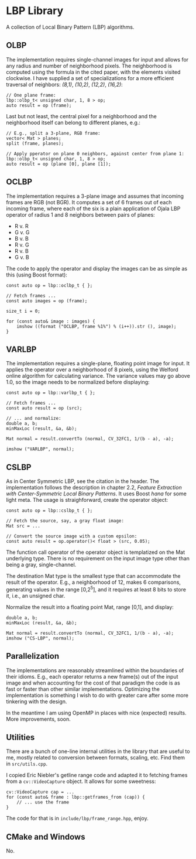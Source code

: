 # LBP Library

A collection of Local Binary Pattern (LBP) algorithms.

## OLBP

The implementation requires single-channel images for input and allows for any
radius and number of neighborhood pixels. The neighborhood is computed using the
formula in the cited paper, with the elements visited
clockwise. I have supplied a set of specializations for a more efficient
traversal of neighbors: *(8,1)*, *(10,2)*, *(12,2)*, *(16,2)*:

    // One plane frame:
    lbp::olbp_t< unsigned char, 1, 8 > op;
    auto result = op (frame);

Last but not least, the central pixel for a neighborhood and the neighborhood
itself can belong to different planes, e.g.:

    // E.g., split a 3-plane, RGB frame:
    vector< Mat > planes;
    split (frame, planes);
    
    // Apply pperator on plane 0 neighbors, against center from plane 1:
    lbp::olbp_t< unsigned char, 1, 8 > op;
    auto result = op (plane [0], plane [1]);
    
## OCLBP

The implementation requires a 3-plane image and assumes that incoming frames are
RGB (not BGR). It computes a set of 6 frames out of each incoming frame, where
each of the six is a plain application of Ojala LBP operator of radius 1 and 8
neighbors between pairs of planes: 

- R v. R
- G v. G
- B v. B
- R v. G
- R v. B
- G v. B

The code to apply the operator and display the images can be as simple as this
(using Boost format):

    const auto op = lbp::oclbp_t { };
    
    // Fetch frames ...
    const auto images = op (frame);

    size_t i = 0;
    
    for (const auto& image : images) {
        imshow ((format ("OCLBP, frame %1%") % (i++)).str (), image);
    }

## VARLBP

The implementation requires a single-plane, floating point image for input. It
applies the operator over a neighborhood of 8 pixels, using the Welford online
algorithm for calculating variance. The variance values may go above 1.0, so the
image needs to be normalized before displaying:

    const auto op = lbp::varlbp_t { };

    // Fetch frames ...
    const auto result = op (src);

    // ... and normalize:
    double a, b;
    minMaxLoc (result, &a, &b);
    
    Mat normal = result.convertTo (normal, CV_32FC1, 1/(b - a), -a);
    
    imshow ("VARLBP", normal);

## CSLBP

As in Center Symmetric LBP, see the citation in the header. The implementation
follows the description in chapter 2.2, *Feature Extraction with
Center-Symmetric Local Binary Patterns*. It uses Boost *hana* for some light
meta. The usage is straighforward, create  the operator object:

    const auto op = lbp::cslbp_t { };
    
    // Fetch the source, say, a gray float image:
    Mat src = ...
    
    // Convert the source image with a custom epsilon:
    const auto result = op.operator()< float > (src, 0.05);

The function call operator of the operator object is templatized on the Mat
underlying type. There is no requirement on the input image type other than
being a gray, single-channel.

The destination Mat type is the smallest type that can accommodate the result of
the operator. E.g., a neighborhood of 12, makes 6 comparisons, generating values
in the range [0,2<sup>5</sup>], and it requires at least 8 bits to store it,
i.e., an unsigned char.

Normalize the result into a floating point Mat, range [0,1], and display:

    double a, b;
    minMaxLoc (result, &a, &b);
    
    Mat normal = result.convertTo (normal, CV_32FC1, 1/(b - a), -a);
    imshow ("CS-LBP", normal);

## Parallelization

The implementations are reasonably streamlined within the boundaries of their
idioms. E.g., each operator returns a new frame(s) out of the input image and
when accounting for the cost of that paradigm the code is as fast or faster than
other similar implementations. Optimizing the implementation is something I wish
to do with greater care after some more tinkering with the design.

In the meantime I am using OpenMP in places with nice (expected) results. More
improvements, soon.

## Utilities

There are a bunch of one-line internal utilities in the library that are useful
to me, mostly related to conversion between formats, scaling, etc. Find them in
`src/utils.cpp`. 

I copied Eric Niebler's getline range code and adapted it to fetching frames
from a `cv::VideoCapture` object. It allows for some sweetness:

    cv::VideoCapture cap = ...
    for (const auto& frame : lbp::getframes_from (cap)) {
        // ... use the frame
    }

The code for that is in `include/lbp/frame_range.hpp`, enjoy.

## CMake and Windows

No.
